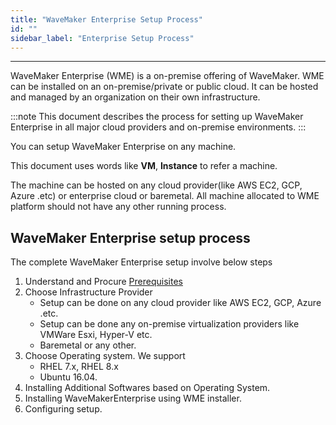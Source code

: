 ```yaml
---
title: "WaveMaker Enterprise Setup Process"
id: ""
sidebar_label: "Enterprise Setup Process"
---
```

---

WaveMaker Enterprise (WME) is a on-premise offering of WaveMaker. WME can be installed on an on-premise/private or public cloud. It can be hosted and managed by an organization on their own infrastructure.

:::note
This document describes the process for setting up WaveMaker Enterprise in all major cloud providers and on-premise environments.
:::

You can setup WaveMaker Enterprise on any machine.

This document uses words like **VM**, **Instance** to refer a machine.

The machine can be hosted on any cloud provider(like AWS EC2, GCP, Azure .etc) or enterprise cloud or baremetal. All machine allocated to WME  platform should not have any other running process.

## WaveMaker Enterprise setup process

The complete WaveMaker Enterprise setup involve below steps

1. Understand and Procure [Prerequisites](/learn/on-premise/prerequisites)  
2. Choose Infrastructure Provider
   - Setup can be done on any cloud provider like AWS EC2, GCP, Azure .etc.
   - Setup can be done any on-premise virtualization providers like VMWare Esxi, Hyper-V etc.
   - Baremetal or any other.
3. Choose Operating system. We support
   - RHEL 7.x, RHEL 8.x
   - Ubuntu 16.04.
4. Installing Additional Softwares based on Operating System.
5. Installing WaveMakerEnterprise using WME installer.
6. Configuring setup.
